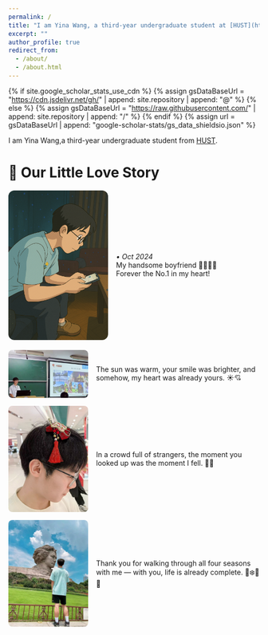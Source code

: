 ```yaml
---
permalink: /
title: "I am Yina Wang, a third-year undergraduate student at [HUST](https://hust.edu.cn/)"
excerpt: ""
author_profile: true
redirect_from: 
  - /about/
  - /about.html
---
```


{% if site.google_scholar_stats_use_cdn %}
{% assign gsDataBaseUrl = "https://cdn.jsdelivr.net/gh/" | append: site.repository | append: "@" %}
{% else %}
{% assign gsDataBaseUrl = "https://raw.githubusercontent.com/" | append: site.repository | append: "/" %}
{% endif %}
{% assign url = gsDataBaseUrl | append: "google-scholar-stats/gs_data_shieldsio.json" %}

<span class='anchor' id='about-me'></span>

I am Yina Wang,a third-year undergraduate student from [HUST](https://hust.edu.cn/).

<!--这种是注释，我给你保留在这里面了，你以后好参考 My research interest includes CV,NLP,LLM,UI Intelligence, and LLM-based Agents.-->



<!--
# 🔥 News

- 🎉🎉 2025.01: **UICopilot** has been selected as WWW 2025 Oral!

# 📝 Publications

- \* indicates equal contribution. † indicates corresponding author.
<div class='paper-box'><div class='paper-box-image'><div><div class="badge">WWW 2025 Oral</div><img src='images/UIcopilot.png' alt="UIcopilot" width="100%"></div></div>
<div class='paper-box-text' markdown="1">
  
[UICopilot: Automating UI Synthesis via Hierarchical Code Generation from Webpage Designs](https://openreview.net/pdf?id=faMbH0wkye) 
  
Yi Gui\*, Yao Wan†, Zhen Li\*, **Zhongyi Zhang**\*, Dongping Chen, Hongyu Zhang, Yi Su, Bohua Chen, Xing Zhou, Wenbin Jiang, Xiangliang Zhang
</div>
</div>

# 🍀 In Submission
<div class='paper-box'><div class='paper-box-image'><div><div class="badge">KDD 2025</div><img src='images/LaTCoder.png' alt="LaTCoder" width="100%"></div></div>
<div class='paper-box-text' markdown="1">
  
[LaTCoder: Converting Webpage Design to Code with Layout-as-Thought](https://openreview.net/pdf?id=faMbH0wkye)
  
Yi Gui\*, Zhen Li\*, **Zhongyi Zhang**\*, Guohao Wang\*, Tianpeng Lv, Gaoyang Jiang, Yi Liu, Dongping Chen, Yao Wan†, Hongyu Zhang, Wenbin Jiang, Xuanhua Shi, Hai Jin
</div>
</div>

<div class='paper-box'><div class='paper-box-image'><div><div class="badge">KDD 2025</div><img src='images/JudgeAnything.png' alt="Judge Anything" width="100%"></div></div>
<div class='paper-box-text' markdown="1">

[Judge Anything: MLLM as a Judge Across Any Modality](https://arxiv.org/pdf/2503.17489)
  
Shu Pu\*, Yaochen Wang\*, Dongping Chen\*, Yuhang Chen\*, Guohao Wang\*, Qi Qin\*, **Zhongyi Zhang**\*, Zhiyuan Zhang\*, Zetong Zhou\*, Shuang Gong\*, Yi Gui, Yao Wan†, Philip S. Yu
</div>
</div>
- This paper is still under submission, so I haven't made it public. The link above is not to our paper.


# 🎖 Honors and Awards
<div style="display: flex; align-items: center;">
  <img src='images/Scholarship.png' alt='National Scholarship' width='300' style="margin-right: 10px;" />
  <div>
    <span style="font-style: italic;">• 2024.10</span>, National Scholarship 🎉🎉🎉
  </div>
</div>



# 📖 Educations
- *2022.09 - 2026.06(expected)*,  BEng., Huazhong University of Science and Technology



# 💬 Invited Talks


# 💻 Internships
- *2024.05 - Present*, Research Internship in One lab at HUST
  
I have been collaborating with [Yao Wan](http://wanyao.me), Yi Gui on research in UI Intelligence. Additionally, I have been working alongside Yao Wan and Dongping Chen on MLLM-as-a-Judge. Looking ahead, I aspire to delve into MCTS-UI.
-->

# 🧸 Our Little Love Story
<!-- Main photo -->
<div style="display: flex; align-items: center; gap: 16px; margin-bottom: 20px;">
  <img src="images/profile2.png" alt="boyfriend" width="200" style="border-radius: 12px;" />
  <div>
    <p style="margin: 0;">
      <em>• Oct 2024</em><br />
      My handsome boyfriend 💖💖💖✨<br />
      Forever the No.1 in my heart!
    </p>
  </div>
</div>

<!-- Photo 1 -->
<div style="display: flex; align-items: center; gap: 16px; margin-bottom: 16px;">
  <img src="images/image.png" alt="sweet moment 1" width="160" style="border-radius: 8px;" />
  <div>
    <p style="margin: 0;">
      The sun was warm, your smile was brighter, and somehow, my heart was already yours. ☀️💘
    </p>
  </div>
</div>

<!-- Photo 2 -->
<div style="display: flex; align-items: center; gap: 16px; margin-bottom: 16px;">
  <img src="images/3.jpg" alt="sweet moment 2" width="160" style="border-radius: 8px;" />
  <div>
    <p style="margin: 0;">
      In a crowd full of strangers, the moment you looked up was the moment I fell. 💭💗
    </p>
  </div>
</div>

<!-- Photo 3 -->
<div style="display: flex; align-items: center; gap: 16px; margin-bottom: 16px;">
  <img src="images/4.jpg" alt="sweet moment 3" width="160" style="border-radius: 8px;" />
  <div>
    <p style="margin: 0;">
      Thank you for walking through all four seasons with me — with you, life is already complete. 🌸❄️🍂🌞
    </p>
  </div>
</div>


